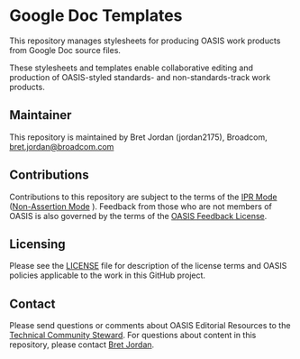 # Google Doc Templates

This repository manages stylesheets for producing OASIS work products from Google Doc source files. 

These stylesheets and templates enable collaborative editing and production of OASIS-styled standards- and non-standards-track work products. 

## Maintainer

This repository is maintained by Bret Jordan (jordan2175), Broadcom, bret.jordan@broadcom.com

## Contributions

Contributions to this repository are subject to the terms of the [IPR Mode](https://www.oasis-open.org/policies-guidelines/ipr#def-ipr-mode) ([Non-Assertion Mode](https://www.oasis-open.org/policies-guidelines/ipr#Non-Assertion-Mode) ). Feedback from those who are not members of OASIS is also governed by the terms of the [OASIS Feedback License](https://www.oasis-open.org/policies-guidelines/ipr#appendixa).

## Licensing

Please see the [LICENSE](https://github.com/oasis-editorial-resources/googledocs-templates/blob/master/LICENSE.md) file for description of the license terms and OASIS policies applicable to the work in this GitHub project. 

## Contact

Please send questions or comments about OASIS Editorial Resources to the [Technical Community Steward](mailto:tc-admin@oasis-open.org).  For questions about content in this repository, please contact [Bret Jordan](mailto:bret.jordan@broadcom.com).
